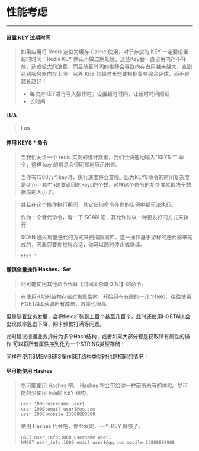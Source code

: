# 性能考虑

---
#### 设置 KEY 过期时间

> 如果应用将 Redis 定位为缓存 Cache 使用，对于存放的 KEY 一定要设置超时时间！Redis KEY 默认不做过期处理，这些Key会一直占用内存不释放，造成极大的浪费，而且随着时间的推移会导致内存占用越来越大，直到达到服务器内存上限！另外 KEY 的超时长短要根据业务综合评估，而不是越长越好！
> * 每次对KEY进行写入操作时，设置超时时间，让超时时间顺延
> * 长时间

#### LUA

>Lua

#### 停用 KEYS \* 命令

> 当我们关注一个 redis 实例的统计数据，我们会快速地输入”KEYS \*” 命令，这样 key 的信息会很明显地展示出来。
>
> 当你有1300万个key时，执行速度将会变慢。因为KEYS命令的时间复杂度是O\(n\)，其中n是要返回的keys的个数，这样这个命令的复杂度就取决于数据库的大小了。

>并且在这个操作执行期间，其它任何命令在你的实例中都无法执行。
>
> 作为一个替代命令，看一下 SCAN 吧，其允许你以一种更友好的方式来执行
>
> SCAN 通过增量迭代的方式来扫描数据库。这一操作基于游标的迭代器来完成的，因此只要你觉得合适，你可以随时停止或继续。
>
> ```
>KEYS *
>```

#### 谨慎全量操作 Hashes、Set
>尽可能使用其他命令代替【时间复杂度O(N)】的命令。

>在使用HASH结构存储对象属性时，开始只有有限的十几个field，往往使用HGETALL获取所有成员，效率也很高。
>
但是随着业务发展，会将field扩张到上百个甚至几百个，此时还使用HGETALL会出现效率急剧下降、网卡频繁打满等问题。
>
此时建议根据业务拆分为多个Hash结构；或者如果大部分都是获取所有属性的操作,可以将所有属性序列化为一个STRING类型存储！
>
同样在使用SMEMBERS操作SET结构类型时也是相同的情况！

#### 尽可能使用 Hashes

> 尽可能使用 Hashes 吧。 Hashes 将会带给你一种前所未有的体验。尽可能的少使用下面的 KEY 结构。
>
> ```Redis
> user:1000:username user1
> user:1000:email user1@qq.com
> user:1000:mobile 13888888888
> ```
>
> 使用 Hashes 代替吧，你会发现，一个 KEY 就够了。
>
> ```
> HSET user_info:1000 username user1
> HMSET user_info:1000 email user1@qq.com mobile 13888888888
> ```



